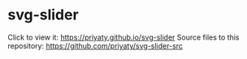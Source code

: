 # svg-slider

Click to view it: https://priyaty.github.io/svg-slider
Source files to this repository: https://github.com/priyaty/svg-slider-src
